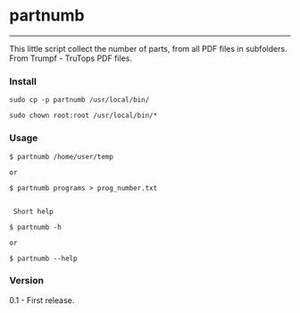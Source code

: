 # partnumb
-----

This little script collect the number of parts, from all PDF files in subfolders.
From Trumpf - TruTops PDF files.

### Install
```
sudo cp -p partnumb /usr/local/bin/

sudo chown root:root /usr/local/bin/*
```

### Usage

```
$ partnumb /home/user/temp

or

$ partnumb programs > prog_number.txt


 Short help

$ partnumb -h

or

$ partnumb --help

```
### Version

0.1 - First release.

